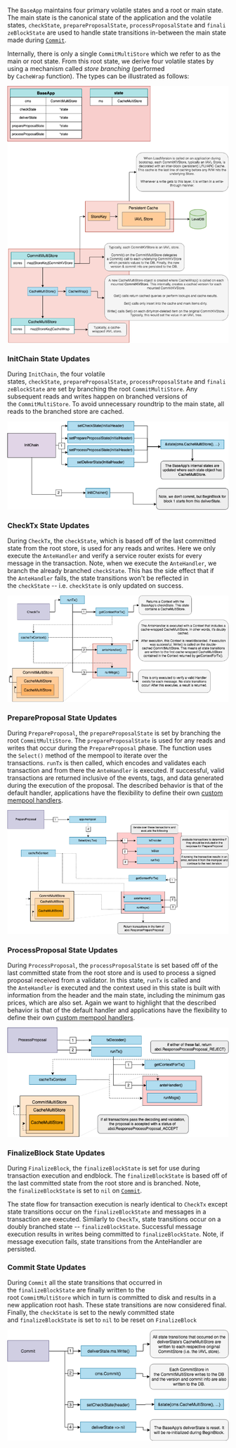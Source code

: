 The `BaseApp` maintains four primary volatile states and a root or main state. The main state is the canonical state of the application and the volatile states, `checkState`, `prepareProposalState`, `processProposalState` and `finalizeBlockState` are used to handle state transitions in-between the main state made during [`Commit`](https://docs.cosmos.network/v0.50/learn/advanced/baseapp#commit).

Internally, there is only a single `CommitMultiStore` which we refer to as the main or root state. From this root state, we derive four volatile states by using a mechanism called *store branching* (performed by `CacheWrap` function). The types can be illustrated as follows:

![alt text](image.png)


### InitChain State Updates[​](https://docs.cosmos.network/v0.50/learn/advanced/baseapp#initchain-state-updates "Direct link to InitChain State Updates")

During `InitChain`, the four volatile states, `checkState`, `prepareProposalState`, `processProposalState` and `finalizeBlockState` are set by branching the root `CommitMultiStore`. Any subsequent reads and writes happen on branched versions of the `CommitMultiStore`. To avoid unnecessary roundtrip to the main state, all reads to the branched store are cached.

![alt text](image-1.png)

### CheckTx State Updates[​](https://docs.cosmos.network/v0.50/learn/advanced/baseapp#checktx-state-updates "Direct link to CheckTx State Updates")

During `CheckTx`, the `checkState`, which is based off of the last committed state from the root store, is used for any reads and writes. Here we only execute the `AnteHandler` and verify a service router exists for every message in the transaction. Note, when we execute the `AnteHandler`, we branch the already branched `checkState`. This has the side effect that if the `AnteHandler` fails, the state transitions won't be reflected in the `checkState` \-- i.e. `checkState` is only updated on success.

![alt text](image-2.png)

### PrepareProposal State Updates[​](https://docs.cosmos.network/v0.50/learn/advanced/baseapp#prepareproposal-state-updates "Direct link to PrepareProposal State Updates")

During `PrepareProposal`, the `prepareProposalState` is set by branching the root `CommitMultiStore`. The `prepareProposalState` is used for any reads and writes that occur during the `PrepareProposal` phase. The function uses the `Select()` method of the mempool to iterate over the transactions. `runTx` is then called, which encodes and validates each transaction and from there the `AnteHandler` is executed. If successful, valid transactions are returned inclusive of the events, tags, and data generated during the execution of the proposal. The described behavior is that of the default handler, applications have the flexibility to define their own [custom mempool handlers](https://docs.cosmos.network/main/building-apps/app-mempool#custom-mempool-handlers).

![alt text](image-3.png)

### ProcessProposal State Updates[​](https://docs.cosmos.network/v0.50/learn/advanced/baseapp#processproposal-state-updates "Direct link to ProcessProposal State Updates")

During `ProcessProposal`, the `processProposalState` is set based off of the last committed state from the root store and is used to process a signed proposal received from a validator. In this state, `runTx` is called and the `AnteHandler` is executed and the context used in this state is built with information from the header and the main state, including the minimum gas prices, which are also set. Again we want to highlight that the described behavior is that of the default handler and applications have the flexibility to define their own [custom mempool handlers](https://docs.cosmos.network/main/building-apps/app-mempool#custom-mempool-handlers).

![alt text](image-4.png)

### FinalizeBlock State Updates[​](https://docs.cosmos.network/v0.50/learn/advanced/baseapp#finalizeblock-state-updates "Direct link to FinalizeBlock State Updates")

During `FinalizeBlock`, the `finalizeBlockState` is set for use during transaction execution and endblock. The `finalizeBlockState` is based off of the last committed state from the root store and is branched. Note, the `finalizeBlockState` is set to `nil` on [`Commit`](https://docs.cosmos.network/v0.50/learn/advanced/baseapp#commit).

The state flow for transaction execution is nearly identical to `CheckTx` except state transitions occur on the `finalizeBlockState` and messages in a transaction are executed. Similarly to `CheckTx`, state transitions occur on a doubly branched state -- `finalizeBlockState`. Successful message execution results in writes being committed to `finalizeBlockState`. Note, if message execution fails, state transitions from the AnteHandler are persisted.

### Commit State Updates[​](https://docs.cosmos.network/v0.50/learn/advanced/baseapp#commit-state-updates "Direct link to Commit State Updates")

During `Commit` all the state transitions that occurred in the `finalizeBlockState` are finally written to the root `CommitMultiStore` which in turn is committed to disk and results in a new application root hash. These state transitions are now considered final. Finally, the `checkState` is set to the newly committed state and `finalizeBlockState` is set to `nil` to be reset on `FinalizeBlock`

![alt text](image-5.png)